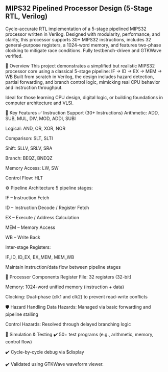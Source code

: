 ## MIPS32 Pipelined Processor Design (5-Stage RTL, Verilog)
Cycle-accurate RTL implementation of a 5-stage pipelined MIPS32 processor written in Verilog. Designed with modularity, performance, and clarity, this processor supports 30+ MIPS32 instructions, includes 32 general-purpose registers, a 1024-word memory, and features two-phase clocking to mitigate race conditions. Fully testbench-driven and GTKWave verified.

📘 Overview
This project demonstrates a simplified but realistic MIPS32 processor core using a classical 5-stage pipeline:
IF → ID → EX → MEM → WB
Built from scratch in Verilog, the design includes hazard detection, partial forwarding, and branch control logic, mimicking real CPU behavior and instruction throughput.

Ideal for those learning CPU design, digital logic, or building foundations in computer architecture and VLSI.

🚀 Key Features
✅ Instruction Support (30+ Instructions)
Arithmetic: ADD, SUB, MUL, DIV, MOD, ADDI, SUBI

Logical: AND, OR, XOR, NOR

Comparison: SLT, SLTI

Shift: SLLV, SRLV, SRA

Branch: BEQZ, BNEQZ

Memory Access: LW, SW

Control Flow: HLT

⚙️ Pipeline Architecture
5 pipeline stages:

IF – Instruction Fetch

ID – Instruction Decode / Register Fetch

EX – Execute / Address Calculation

MEM – Memory Access

WB – Write Back

Inter-stage Registers:

IF_ID, ID_EX, EX_MEM, MEM_WB

Maintain instruction/data flow between pipeline stages

🧩 Processor Components
Register File: 32 registers (32-bit)

Memory: 1024-word unified memory (instruction + data)

Clocking: Dual-phase (clk1 and clk2) to prevent read-write conflicts

🛡 Hazard Handling
Data Hazards: Managed via basic forwarding and pipeline stalling

Control Hazards: Resolved through delayed branching logic

🧪 Simulation & Testing
✔️ 50+ test programs (e.g., arithmetic, memory, control flow)

✔️ Cycle-by-cycle debug via $display

✔️ Validated using GTKWave waveform viewer.

